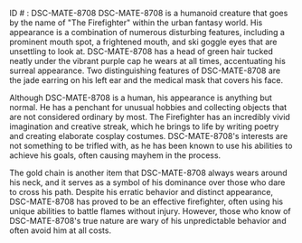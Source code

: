 ID # : DSC-MATE-8708
DSC-MATE-8708 is a humanoid creature that goes by the name of "The Firefighter" within the urban fantasy world. His appearance is a combination of numerous disturbing features, including a prominent mouth spot, a frightened mouth, and ski goggle eyes that are unsettling to look at. DSC-MATE-8708 has a head of green hair tucked neatly under the vibrant purple cap he wears at all times, accentuating his surreal appearance. Two distinguishing features of DSC-MATE-8708 are the jade earring on his left ear and the medical mask that covers his face. 

Although DSC-MATE-8708 is a human, his appearance is anything but normal. He has a penchant for unusual hobbies and collecting objects that are not considered ordinary by most. The Firefighter has an incredibly vivid imagination and creative streak, which he brings to life by writing poetry and creating elaborate cosplay costumes. DSC-MATE-8708's interests are not something to be trifled with, as he has been known to use his abilities to achieve his goals, often causing mayhem in the process. 

The gold chain is another item that DSC-MATE-8708 always wears around his neck, and it serves as a symbol of his dominance over those who dare to cross his path. Despite his erratic behavior and distinct appearance, DSC-MATE-8708 has proved to be an effective firefighter, often using his unique abilities to battle flames without injury. However, those who know of DSC-MATE-8708's true nature are wary of his unpredictable behavior and often avoid him at all costs.